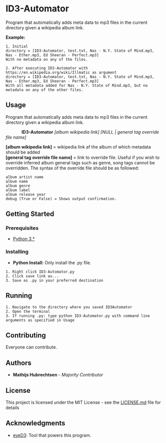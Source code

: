 # ID3-Automator
Program that automatically adds meta data to mp3 files in the current directory given a wikipedia album link.

**Example:**
```
1. Initial
directory = [ID3-Automator, test.txt, Nas - N.Y. State of Mind.mp3, Nas - Ether.mp3, Ed Sheeran - Perfect.mp3]
With no metadata on any of the files.

2. After executing ID3-Automator with https://en.wikipedia.org/wiki/Illmatic as argument
directory = [ID3-Automator, test.txt, Nas - N.Y. State of Mind.mp3, Nas - Ether.mp3, Ed Sheeran - Perfect.mp3]
With all metadata added for Nas - N.Y. State of Mind.mp3, but no metadata on any of the other files.
```          

## Usage
Program that automatically adds meta data to mp3 files in the current directory given a wikipedia album link.

&nbsp;&nbsp;&nbsp;&nbsp;&nbsp;&nbsp;&nbsp;&nbsp;&nbsp;&nbsp;&nbsp;&nbsp;
**ID3-Automator** *[album wikipedia link] [NULL | general tag override file name]*

**[album wikipedia link]** = wikipedia link af the album of which metadata should be added
<br/>**[general tag override file name]** = link to override file. Useful if you wish to override inferred album general tags such as genre, song tags cannot be overridden. The syntax of the override file should be as followed:
```
album artist name
album name
album genre
album label
album release year
debug (True or False) = Shows output confirmation.
```


## Getting Started

### Prerequisites

* [Python 3.*](https://www.python.org/download/releases/3.0/)

### Installing
* **Python Install:** Only install the .py file.

```
1. Right click ID3-Automator.py
2. Click save link as...
3. Save as .py in your preferred destination
```

## Running

```
1. Navigate to the directory where you saved ID3Automator
2. Open the terminal
3. If running .py: type python ID3-Automator.py with command line arguments as specified in Usage
```


## Contributing

Everyone can contribute.


## Authors

* **Mathijs Hubrechtsen** - *Majority Contributor*


## License

This project is licensed under the MIT License - see the [LICENSE.md](LICENSE.md) file for details


## Acknowledgments

* [eyeD3](https://eyed3.readthedocs.io/en/latest/): Tool that powers this program.
